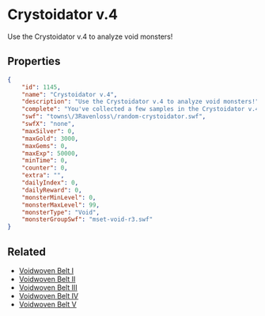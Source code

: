# Crystoidator v.4

Use the Crystoidator v.4 to analyze void monsters!

## Properties

```json
{
    "id": 1145,
    "name": "Crystoidator v.4",
    "description": "Use the Crystoidator v.4 to analyze void monsters!",
    "complete": "You've collected a few samples in the Crystoidator v.4!",
    "swf": "towns\/3Ravenloss\/random-crystoidator.swf",
    "swfX": "none",
    "maxSilver": 0,
    "maxGold": 3000,
    "maxGems": 0,
    "maxExp": 50000,
    "minTime": 0,
    "counter": 0,
    "extra": "",
    "dailyIndex": 0,
    "dailyReward": 0,
    "monsterMinLevel": 0,
    "monsterMaxLevel": 99,
    "monsterType": "Void",
    "monsterGroupSwf": "mset-void-r3.swf"
}
```

## Related

- [Voidwoven Belt I](../items/11742-voidwoven-belt-i.md)
- [Voidwoven Belt II](../items/11743-voidwoven-belt-ii.md)
- [Voidwoven Belt III](../items/11744-voidwoven-belt-iii.md)
- [Voidwoven Belt IV](../items/11745-voidwoven-belt-iv.md)
- [Voidwoven Belt V](../items/11746-voidwoven-belt-v.md)


